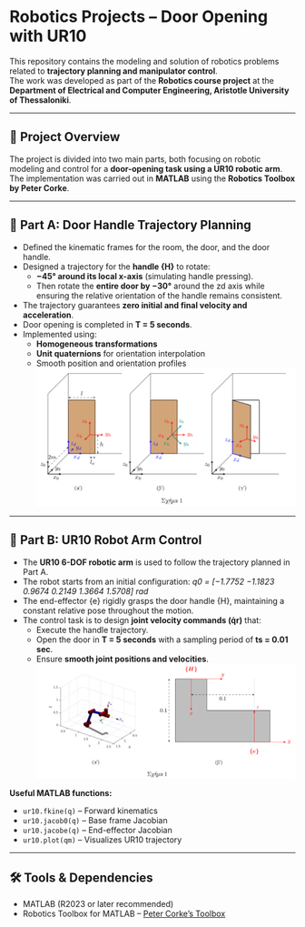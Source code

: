 # Robotics Projects – Door Opening with UR10

This repository contains the modeling and solution of robotics problems related to **trajectory planning and manipulator control**.  
The work was developed as part of the **Robotics course project** at the **Department of Electrical and Computer Engineering, Aristotle University of Thessaloniki**.

--- 

## 📌 Project Overview

The project is divided into two main parts, both focusing on robotic modeling and control for a **door-opening task using a UR10 robotic arm**.  
The implementation was carried out in **MATLAB** using the **Robotics Toolbox by Peter Corke**.

---

## 🔹 Part A: Door Handle Trajectory Planning

- Defined the kinematic frames for the room, the door, and the door handle.  
- Designed a trajectory for the **handle {H}** to rotate:
  - **−45° around its local x-axis** (simulating handle pressing).  
  - Then rotate the **entire door by −30°** around the zd axis while ensuring the relative orientation of the handle remains consistent.  
- The trajectory guarantees **zero initial and final velocity and acceleration**.  
- Door opening is completed in **T = 5 seconds**.  
- Implemented using:
  - **Homogeneous transformations**  
  - **Unit quaternions** for orientation interpolation  
  - Smooth position and orientation profiles  
![My ImageA](partA/assignment/partA_img.png)


---

## 🔹 Part B: UR10 Robot Arm Control

- The **UR10 6-DOF robotic arm** is used to follow the trajectory planned in Part A.  
- The robot starts from an initial configuration: *q0 = [−1.7752 −1.1823 0.9674 0.2149 1.3664 1.5708] rad*  
- The end-effector {e} rigidly grasps the door handle {H}, maintaining a constant relative pose throughout the motion.  
- The control task is to design **joint velocity commands (q̇r)** that:
  - Execute the handle trajectory.  
  - Open the door in **T = 5 seconds** with a sampling period of **ts = 0.01 sec**.  
  - Ensure **smooth joint positions and velocities**.  
![My ImageB](partB/assignment/partB_img.png)


**Useful MATLAB functions:**
- `ur10.fkine(q)` – Forward kinematics  
- `ur10.jacob0(q)` – Base frame Jacobian  
- `ur10.jacobe(q)` – End-effector Jacobian  
- `ur10.plot(qm)` – Visualizes UR10 trajectory  

---

## 🛠 Tools & Dependencies

- MATLAB (R2023 or later recommended)  
- Robotics Toolbox for MATLAB – [Peter Corke’s Toolbox](https://petercorke.com/toolboxes/robotics-toolbox/)  
